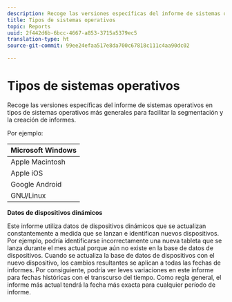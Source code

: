 ```yaml
---
description: Recoge las versiones específicas del informe de sistemas operativos en tipos de sistemas operativos más generales para facilitar la segmentación y la creación de informes.
title: Tipos de sistemas operativos
topic: Reports
uuid: 2f442d6b-6bcc-4667-a853-3715a5379ec5
translation-type: ht
source-git-commit: 99ee24efaa517e8da700c67818c111c4aa90dc02

---
```



# Tipos de sistemas operativos

Recoge las versiones específicas del informe de sistemas operativos en tipos de sistemas operativos más generales para facilitar la segmentación y la creación de informes.

Por ejemplo:

| Microsoft Windows |
|---|
| Apple Macintosh |
| Apple iOS |
| Google Android |
| GNU/Linux |

**Datos de dispositivos dinámicos**

Este informe utiliza datos de dispositivos dinámicos que se actualizan constantemente a medida que se lanzan e identifican nuevos dispositivos. Por ejemplo, podría identificarse incorrectamente una nueva tableta que se lanza durante el mes actual porque aún no existe en la base de datos de dispositivos. Cuando se actualiza la base de datos de dispositivos con el nuevo dispositivo, los cambios resultantes se aplican a todas las fechas de informes. Por consiguiente, podría ver leves variaciones en este informe para fechas históricas con el transcurso del tiempo. Como regla general, el informe más actual tendrá la fecha más exacta para cualquier período de informe.
